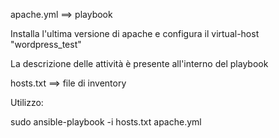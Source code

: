 apache.yml ==> playbook

Installa l'ultima versione di apache e configura il virtual-host "wordpress_test"

La descrizione delle attività è presente all'interno del playbook

hosts.txt ==> file di inventory

Utilizzo:

sudo ansible-playbook -i hosts.txt apache.yml